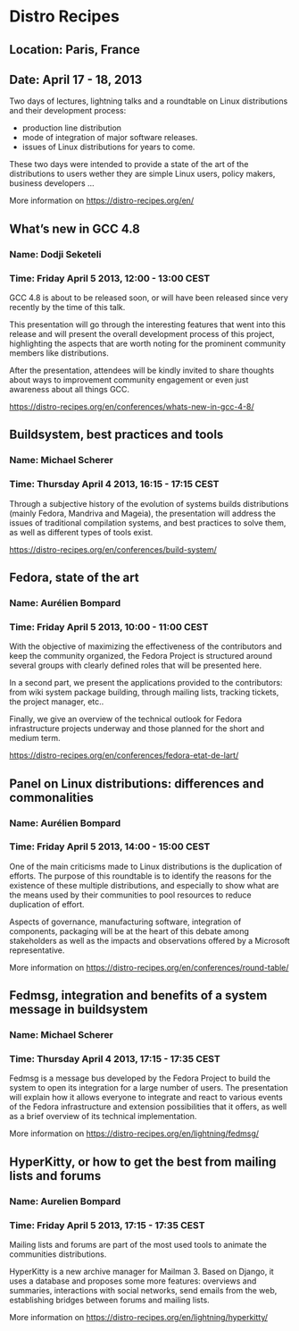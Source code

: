 # Distro Recipes
## Location: Paris, France
## Date: April 17 - 18, 2013

Two days of lectures, lightning talks and a roundtable on Linux distributions and their development process:

* production line distribution
* mode of integration of major software releases.
* issues of Linux distributions for years to come.

These two days were intended to provide a state of the art of the distributions to users wether they are simple 
Linux users, policy makers, business developers …

More information on https://distro-recipes.org/en/

## What’s new in GCC 4.8
### Name: Dodji Seketeli
### Time: Friday April 5 2013, 12:00 - 13:00 CEST

GCC 4.8 is about to be released soon, or will have been released since
very recently by the time of this talk.

This presentation will go through the interesting features that went
into this release and will present the overall development process of
this project, highlighting the aspects that are worth noting for the
prominent community members like distributions.

After the presentation, attendees will be kindly invited to share
thoughts about ways to improvement community engagement or even just
awareness about all things GCC.

https://distro-recipes.org/en/conferences/whats-new-in-gcc-4-8/

## Buildsystem, best practices and tools
### Name: Michael Scherer
### Time: Thursday April 4 2013, 16:15 - 17:15 CEST

Through a subjective history of the evolution of systems builds distributions 
(mainly Fedora, Mandriva and Mageia), the presentation will address the issues 
of traditional compilation systems, and best practices to solve them, as well 
as different types of tools exist.

https://distro-recipes.org/en/conferences/build-system/

## Fedora, state of the art
### Name: Aurélien Bompard
### Time: Friday April 5 2013, 10:00 - 11:00 CEST

With the objective of maximizing the effectiveness of the contributors and keep 
the community organized, the Fedora Project is structured around several groups 
with clearly defined roles that will be presented here.

In a second part, we present the applications provided to the contributors: from 
wiki system package building, through mailing lists, tracking tickets, the 
project manager, etc..

Finally, we give an overview of the technical outlook for Fedora infrastructure 
projects underway and those planned for the short and medium term.

https://distro-recipes.org/en/conferences/fedora-etat-de-lart/

## Panel on Linux distributions: differences and commonalities
### Name: Aurélien Bompard
### Time: Friday April 5 2013, 14:00 - 15:00 CEST

One of the main criticisms made to Linux distributions is the duplication of efforts. 
The purpose of this roundtable is to identify the reasons for the existence of these 
multiple distributions, and especially to show what are the means used by their 
communities to pool resources to reduce duplication of effort.

Aspects of governance, manufacturing software, integration of components, packaging 
will be at the heart of this debate among stakeholders as well as the impacts and 
observations offered by a Microsoft representative.

More information on https://distro-recipes.org/en/conferences/round-table/

## Fedmsg, integration and benefits of a system message in buildsystem
### Name: Michael Scherer
### Time: Thursday April 4 2013, 17:15 - 17:35 CEST

Fedmsg is a message bus developed by the Fedora Project to build the system to open its 
integration for a large number of users. The presentation will explain how it allows 
everyone to integrate and react to various events of the Fedora infrastructure and 
extension possibilities that it offers, as well as a brief overview of its technical 
implementation.

More information on https://distro-recipes.org/en/lightning/fedmsg/

## HyperKitty, or how to get the best from mailing lists and forums
### Name: Aurelien Bompard
### Time: Friday April 5 2013, 17:15 - 17:35 CEST

Mailing lists and forums are part of the most used tools to animate the communities distributions.

HyperKitty is a new archive manager for Mailman 3. Based on Django, it uses a database and proposes 
some more features: overviews and summaries, interactions with social networks, send emails from 
the web, establishing bridges between forums and mailing lists.

More information on https://distro-recipes.org/en/lightning/hyperkitty/
